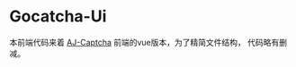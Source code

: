 # Gocatcha-Ui

本前端代码来着 [AJ-Captcha](https://gitee.com/anji-plus/captcha/tree/master/view/vue) 前端的vue版本，为了精简文件结构，
代码略有删减。